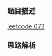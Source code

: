 ### 题目描述

[leetcode 673](https://leetcode-cn.com/problems/number-of-longest-increasing-subsequence/)

### 思路解析

```python


```
